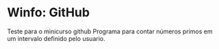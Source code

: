 # Winfo: GitHub
Teste para o minicurso github
Programa para contar números primos em um intervalo definido pelo usuario.
